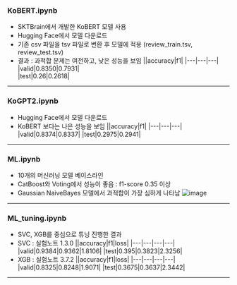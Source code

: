 ### KoBERT.ipynb
- SKTBrain에서 개발한 KoBERT 모델 사용
- Hugging Face에서 모델 다운로드
- 기존 csv 파일을 tsv 파일로 변환 후 모델에 적용 (review_train.tsv, review_test.tsv)
- 결과 : 과적합 문제는 여전하고, 낮은 성능을 보임
  ||accuracy|f1|
  |---|---|---|
  |valid|0.8350|0.7931|  
  |test|0.26|0.2618|
---
### KoGPT2.ipynb
- Hugging Face에서 모델 다운로드
- KoBERT 보다는 나은 성능을 보임
  ||accuracy|f1|
  |---|---|---|
  |valid|0.8374|0.8337|
  |test|0.2975|0.2941|
---
### ML.ipynb
- 10개의 머신러닝 모델 베이스라인
- CatBoost와 Voting에서 성능이 좋음 : f1-score 0.35 이상
- Gaussian NaiveBayes 모델에서 과적합이 가장 심하게 나타남
![image](https://github.com/user-attachments/assets/09254833-651d-467a-9d3b-debc7b1e826b)
---
### ML_tuning.ipynb
- SVC, XGB를 중심으로 튜닝 진행한 결과
- SVC : 실험노트 1.3.0
  ||accuracy|f1|loss|
  |---|---|---|---|
  |valid|0.9384|0.9362|1.8106|
  |test|0.395|0.3823|2.3256|
- XGB : 실험노트 3.7.2
  ||accuracy|f1|loss|
  |---|---|---|---|
  |valid|0.8325|0.8248|1.9071|
  |test|0.3675|0.3637|2.3442|
---
